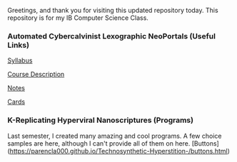 Greetings, and thank you for visiting this updated repository today. 
This repository is for my IB Computer Science Class.

### Automated Cybercalvinist Lexographic NeoPortals (Useful Links)

[Syllabus](https://parencla000.github.io/Technosynthetic-Hyperstition-/IB-DP-CS-syllabus "Syllabus")

[Course Description](https://parencla000.github.io/Technosynthetic-Hyperstition-/IB-DP-CompSci "Course Description")

[Notes](https://parencla000.github.io/Technosynthetic-Hyperstition-/analyticenginenotes "Notes")

[Cards](https://parencla000.github.io/Technosynthetic-Hyperstition-/card "Cards")

### K-Replicating Hyperviral Nanoscriptures (Programs) 

Last semester, I created many amazing and cool programs. A few choice samples are here, although I can't provide all of them on here. 
[Buttons] (https://parencla000.github.io/Technosynthetic-Hyperstition-/buttons.html)

